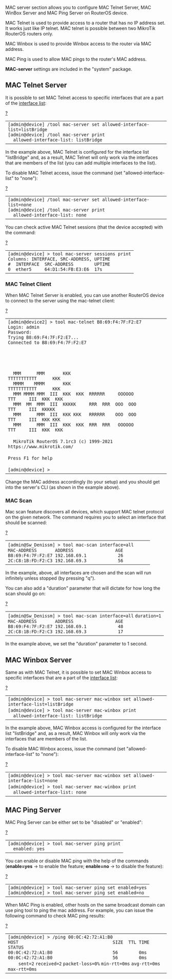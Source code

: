 MAC server section allows you to configure MAC Telnet Server, MAC WinBox Server and MAC Ping Server on RouterOS device.

MAC Telnet is used to provide access to a router that has no IP address set. It works just like IP telnet. MAC telnet is possible between two MikroTik RouterOS routers only.

MAC Winbox is used to provide Winbox access to the router via MAC address.

MAC Ping is used to allow MAC pings to the router's MAC address.

**MAC-server** settings are included in the "system" package.

## MAC Telnet Server

It is possible to set MAC Telnet access to specific interfaces that are a part of the [interface list](https://help.mikrotik.com/docs/display/ROS/List):

[?](https://help.mikrotik.com/docs/display/ROS/MAC+server#)

<table border="0" cellpadding="0" cellspacing="0"><tbody><tr><td class="code"><div class="container" title="Hint: double-click to select code"><div class="line number1 index0 alt2" data-bidi-marker="true"><code class="ros plain">[admin@device] </code><code class="ros constants">/tool mac-server </code><code class="ros functions">set </code><code class="ros value">allowed-interface-list</code><code class="ros plain">=listBridge</code></div><div class="line number2 index1 alt1" data-bidi-marker="true"><code class="ros plain">[admin@device] </code><code class="ros constants">/tool mac-server </code><code class="ros plain">print</code></div><div class="line number3 index2 alt2" data-bidi-marker="true"><code class="ros spaces">&nbsp;&nbsp;</code><code class="ros plain">allowed-interface-list</code><code class="ros constants">: listBridge</code></div></div></td></tr></tbody></table>

In the example above, MAC Telnet is configured for the interface list "listBridge" and, as a result, MAC Telnet will only work via the interfaces that are members of the list (you can add multiple interfaces to the list).

To disable MAC Telnet access, issue the command (set "allowed-interface-list" to "none"):

[?](https://help.mikrotik.com/docs/display/ROS/MAC+server#)

<table border="0" cellpadding="0" cellspacing="0"><tbody><tr><td class="code"><div class="container" title="Hint: double-click to select code"><div class="line number1 index0 alt2" data-bidi-marker="true"><code class="ros plain">[admin@device] </code><code class="ros constants">/tool mac-server </code><code class="ros functions">set </code><code class="ros value">allowed-interface-list</code><code class="ros plain">=none</code></div><div class="line number2 index1 alt1" data-bidi-marker="true"><code class="ros plain">[admin@device] </code><code class="ros constants">/tool mac-server </code><code class="ros plain">print</code></div><div class="line number3 index2 alt2" data-bidi-marker="true"><code class="ros spaces">&nbsp;&nbsp;</code><code class="ros plain">allowed-interface-list</code><code class="ros constants">: none</code></div></div></td></tr></tbody></table>

You can check active MAC Telnet sessions (that the device accepted) with the command:

[?](https://help.mikrotik.com/docs/display/ROS/MAC+server#)

<table border="0" cellpadding="0" cellspacing="0"><tbody><tr><td class="code"><div class="container" title="Hint: double-click to select code"><div class="line number1 index0 alt2" data-bidi-marker="true"><code class="ros plain">[admin@device] &gt; tool mac-server sessions print</code></div><div class="line number2 index1 alt1" data-bidi-marker="true"><code class="ros plain">Columns</code><code class="ros constants">: INTERFACE, SRC-ADDRESS, UPTIME</code></div><div class="line number3 index2 alt2" data-bidi-marker="true"><code class="ros comments">#&nbsp; INTERFACE&nbsp; SRC-ADDRESS&nbsp;&nbsp;&nbsp;&nbsp;&nbsp;&nbsp;&nbsp; UPTIME</code></div><div class="line number4 index3 alt1" data-bidi-marker="true"><code class="ros plain">0&nbsp; ether5&nbsp;&nbsp;&nbsp;&nbsp; 64</code><code class="ros constants">:D1:54:FB:E3:E6&nbsp; 17s</code></div></div></td></tr></tbody></table>

### MAC Telnet Client

When MAC Telnet Server is enabled, you can use another RouterOS device to connect to the server using the mac-telnet client:

[?](https://help.mikrotik.com/docs/display/ROS/MAC+server#)

<table border="0" cellpadding="0" cellspacing="0"><tbody><tr><td class="code"><div class="container" title="Hint: double-click to select code"><div class="line number1 index0 alt2" data-bidi-marker="true"><code class="ros plain">[admin@device2] &gt; tool mac-telnet B8</code><code class="ros constants">:69:F4:7F:F2:E7&nbsp;&nbsp;&nbsp;</code></div><div class="line number2 index1 alt1" data-bidi-marker="true"><code class="ros plain">Login</code><code class="ros constants">: admin</code></div><div class="line number3 index2 alt2" data-bidi-marker="true"><code class="ros plain">Password</code><code class="ros constants">:</code></div><div class="line number4 index3 alt1" data-bidi-marker="true"><code class="ros plain">Trying B8</code><code class="ros constants">:69:F4:7F:F2:E7...</code></div><div class="line number5 index4 alt2" data-bidi-marker="true"><code class="ros plain">Connected to B8</code><code class="ros constants">:69:F4:7F:F2:E7</code></div><div class="line number6 index5 alt1" data-bidi-marker="true">&nbsp;</div><div class="line number7 index6 alt2" data-bidi-marker="true">&nbsp;</div><div class="line number8 index7 alt1" data-bidi-marker="true">&nbsp;</div><div class="line number9 index8 alt2" data-bidi-marker="true">&nbsp;</div><div class="line number10 index9 alt1" data-bidi-marker="true"><code class="ros spaces">&nbsp;&nbsp;</code><code class="ros plain">MMM&nbsp;&nbsp;&nbsp;&nbsp;&nbsp; MMM&nbsp;&nbsp;&nbsp;&nbsp;&nbsp;&nbsp; KKK&nbsp;&nbsp;&nbsp;&nbsp;&nbsp;&nbsp;&nbsp;&nbsp;&nbsp;&nbsp;&nbsp;&nbsp;&nbsp;&nbsp;&nbsp;&nbsp;&nbsp;&nbsp;&nbsp;&nbsp;&nbsp;&nbsp;&nbsp;&nbsp;&nbsp; TTTTTTTTTTT&nbsp;&nbsp;&nbsp;&nbsp;&nbsp; KKK</code></div><div class="line number11 index10 alt2" data-bidi-marker="true"><code class="ros spaces">&nbsp;&nbsp;</code><code class="ros plain">MMMM&nbsp;&nbsp;&nbsp; MMMM&nbsp;&nbsp;&nbsp;&nbsp;&nbsp;&nbsp; KKK&nbsp;&nbsp;&nbsp;&nbsp;&nbsp;&nbsp;&nbsp;&nbsp;&nbsp;&nbsp;&nbsp;&nbsp;&nbsp;&nbsp;&nbsp;&nbsp;&nbsp;&nbsp;&nbsp;&nbsp;&nbsp;&nbsp;&nbsp;&nbsp;&nbsp; TTTTTTTTTTT&nbsp;&nbsp;&nbsp;&nbsp;&nbsp; KKK</code></div><div class="line number12 index11 alt1" data-bidi-marker="true"><code class="ros spaces">&nbsp;&nbsp;</code><code class="ros plain">MMM MMMM MMM&nbsp; III&nbsp; KKK&nbsp; KKK&nbsp; RRRRRR&nbsp;&nbsp;&nbsp;&nbsp; OOOOOO&nbsp;&nbsp;&nbsp;&nbsp;&nbsp; TTT&nbsp;&nbsp;&nbsp;&nbsp; III&nbsp; KKK&nbsp; KKK</code></div><div class="line number13 index12 alt2" data-bidi-marker="true"><code class="ros spaces">&nbsp;&nbsp;</code><code class="ros plain">MMM&nbsp; MM&nbsp; MMM&nbsp; III&nbsp; KKKKK&nbsp;&nbsp;&nbsp;&nbsp; RRR&nbsp; RRR&nbsp; OOO&nbsp; OOO&nbsp;&nbsp;&nbsp;&nbsp; TTT&nbsp;&nbsp;&nbsp;&nbsp; III&nbsp; KKKKK</code></div><div class="line number14 index13 alt1" data-bidi-marker="true"><code class="ros spaces">&nbsp;&nbsp;</code><code class="ros plain">MMM&nbsp;&nbsp;&nbsp;&nbsp;&nbsp; MMM&nbsp; III&nbsp; KKK KKK&nbsp;&nbsp; RRRRRR&nbsp;&nbsp;&nbsp; OOO&nbsp; OOO&nbsp;&nbsp;&nbsp;&nbsp; TTT&nbsp;&nbsp;&nbsp;&nbsp; III&nbsp; KKK KKK</code></div><div class="line number15 index14 alt2" data-bidi-marker="true"><code class="ros spaces">&nbsp;&nbsp;</code><code class="ros plain">MMM&nbsp;&nbsp;&nbsp;&nbsp;&nbsp; MMM&nbsp; III&nbsp; KKK&nbsp; KKK&nbsp; RRR&nbsp; RRR&nbsp;&nbsp; OOOOOO&nbsp;&nbsp;&nbsp;&nbsp;&nbsp; TTT&nbsp;&nbsp;&nbsp;&nbsp; III&nbsp; KKK&nbsp; KKK</code></div><div class="line number16 index15 alt1" data-bidi-marker="true">&nbsp;</div><div class="line number17 index16 alt2" data-bidi-marker="true"><code class="ros spaces">&nbsp;&nbsp;</code><code class="ros plain">MikroTik RouterOS 7.1rc3 (c) 1999-2021&nbsp;&nbsp;&nbsp;&nbsp;&nbsp;&nbsp; https</code><code class="ros constants">://www.mikrotik.com/</code></div><div class="line number18 index17 alt1" data-bidi-marker="true">&nbsp;</div><div class="line number19 index18 alt2" data-bidi-marker="true"><code class="ros plain">Press F1 </code><code class="ros functions">for </code><code class="ros plain">help</code></div><div class="line number20 index19 alt1" data-bidi-marker="true"><code class="ros spaces">&nbsp;&nbsp;</code>&nbsp;</div><div class="line number21 index20 alt2" data-bidi-marker="true"><code class="ros plain">[admin@device] &gt;</code></div></div></td></tr></tbody></table>

Change the MAC address accordingly (to your setup) and you should get into the server's CLI (as shown in the example above).  

### MAC Scan

Mac scan feature discovers all devices, which support MAC telnet protocol on the given network. The command requires you to select an interface that should be scanned:

[?](https://help.mikrotik.com/docs/display/ROS/MAC+server#)

<table border="0" cellpadding="0" cellspacing="0"><tbody><tr><td class="code"><div class="container" title="Hint: double-click to select code"><div class="line number1 index0 alt2" data-bidi-marker="true"><code class="ros plain">[admin@Sw_Denissm] &gt; tool mac-</code><code class="ros functions">scan </code><code class="ros value">interface</code><code class="ros plain">=all</code>&nbsp;&nbsp;&nbsp;&nbsp;&nbsp;&nbsp;&nbsp;&nbsp;&nbsp;&nbsp;</div><div class="line number2 index1 alt1" data-bidi-marker="true"><code class="ros plain">MAC-ADDRESS&nbsp;&nbsp;&nbsp;&nbsp;&nbsp;&nbsp; ADDRESS&nbsp;&nbsp;&nbsp;&nbsp;&nbsp;&nbsp;&nbsp;&nbsp;&nbsp;&nbsp;&nbsp;&nbsp;&nbsp;&nbsp;&nbsp; AGE</code></div><div class="line number3 index2 alt2" data-bidi-marker="true"><code class="ros plain">B8</code><code class="ros constants">:69:F4:7F:F2:E7 192.168.69.1&nbsp;&nbsp;&nbsp;&nbsp;&nbsp;&nbsp;&nbsp;&nbsp;&nbsp;&nbsp;&nbsp; 26</code></div><div class="line number4 index3 alt1" data-bidi-marker="true"><code class="ros plain">2C</code><code class="ros constants">:C8:1B:FD:F2:C3 192.168.69.3&nbsp;&nbsp;&nbsp;&nbsp;&nbsp;&nbsp;&nbsp;&nbsp;&nbsp;&nbsp;&nbsp; 56</code></div></div></td></tr></tbody></table>

In the example, above, all interfaces are chosen and the scan will run infinitely unless stopped (by pressing "q").

You can also add a "duration" parameter that will dictate for how long the scan should go on:

[?](https://help.mikrotik.com/docs/display/ROS/MAC+server#)

<table border="0" cellpadding="0" cellspacing="0"><tbody><tr><td class="code"><div class="container" title="Hint: double-click to select code"><div class="line number1 index0 alt2" data-bidi-marker="true"><code class="ros plain">[admin@Sw_Denissm] &gt; tool mac-</code><code class="ros functions">scan </code><code class="ros value">interface</code><code class="ros plain">=all</code> <code class="ros value">duration</code><code class="ros plain">=1</code></div><div class="line number2 index1 alt1" data-bidi-marker="true"><code class="ros plain">MAC-ADDRESS&nbsp;&nbsp;&nbsp;&nbsp;&nbsp;&nbsp; ADDRESS&nbsp;&nbsp;&nbsp;&nbsp;&nbsp;&nbsp;&nbsp;&nbsp;&nbsp;&nbsp;&nbsp;&nbsp;&nbsp;&nbsp;&nbsp; AGE</code></div><div class="line number3 index2 alt2" data-bidi-marker="true"><code class="ros plain">B8</code><code class="ros constants">:69:F4:7F:F2:E7 192.168.69.1&nbsp;&nbsp;&nbsp;&nbsp;&nbsp;&nbsp;&nbsp;&nbsp;&nbsp;&nbsp;&nbsp; 48</code></div><div class="line number4 index3 alt1" data-bidi-marker="true"><code class="ros plain">2C</code><code class="ros constants">:C8:1B:FD:F2:C3 192.168.69.3&nbsp;&nbsp;&nbsp;&nbsp;&nbsp;&nbsp;&nbsp;&nbsp;&nbsp;&nbsp;&nbsp; 17</code></div></div></td></tr></tbody></table>

In the example above, we set the "duration" parameter to 1 second.

## MAC Winbox Server

Same as with MAC Telnet, it is possible to set MAC Winbox access to specific interfaces that are a part of the [interface list](https://help.mikrotik.com/docs/display/ROS/List):

[?](https://help.mikrotik.com/docs/display/ROS/MAC+server#)

<table border="0" cellpadding="0" cellspacing="0"><tbody><tr><td class="code"><div class="container" title="Hint: double-click to select code"><div class="line number1 index0 alt2" data-bidi-marker="true"><code class="ros plain">[admin@device] &gt; tool mac-server mac-winbox </code><code class="ros functions">set </code><code class="ros value">allowed-interface-list</code><code class="ros plain">=listBridge</code></div><div class="line number2 index1 alt1" data-bidi-marker="true"><code class="ros plain">[admin@device] &gt; tool mac-server mac-winbox </code><code class="ros functions">print </code>&nbsp;&nbsp;&nbsp;&nbsp;&nbsp;&nbsp;&nbsp;&nbsp;&nbsp;&nbsp;&nbsp;&nbsp;&nbsp;&nbsp;&nbsp;&nbsp;&nbsp;</div><div class="line number3 index2 alt2" data-bidi-marker="true"><code class="ros spaces">&nbsp;&nbsp;</code><code class="ros plain">allowed-interface-list</code><code class="ros constants">: listBridge</code></div></div></td></tr></tbody></table>

In the example above, MAC Winbox access is configured for the interface list "listBridge" and, as a result, MAC Winbox will only work via the interfaces that are members of the list.

To disable MAC Winbox access, issue the command (set "allowed-interface-list" to "none"):

[?](https://help.mikrotik.com/docs/display/ROS/MAC+server#)

<table border="0" cellpadding="0" cellspacing="0"><tbody><tr><td class="code"><div class="container" title="Hint: double-click to select code"><div class="line number1 index0 alt2" data-bidi-marker="true"><code class="ros plain">[admin@device] &gt; tool mac-server mac-winbox </code><code class="ros functions">set </code><code class="ros value">allowed-interface-list</code><code class="ros plain">=none</code></div><div class="line number2 index1 alt1" data-bidi-marker="true"><code class="ros plain">[admin@device] &gt; tool mac-server mac-winbox </code><code class="ros functions">print </code>&nbsp;&nbsp;&nbsp;&nbsp;&nbsp;&nbsp;&nbsp;&nbsp;&nbsp;&nbsp;&nbsp;&nbsp;&nbsp;&nbsp;&nbsp;&nbsp;&nbsp;</div><div class="line number3 index2 alt2" data-bidi-marker="true"><code class="ros spaces">&nbsp;&nbsp;</code><code class="ros plain">allowed-interface-list</code><code class="ros constants">: none</code></div></div></td></tr></tbody></table>

## MAC Ping Server

MAC Ping Server can be either set to be "disabled" or "enabled":

[?](https://help.mikrotik.com/docs/display/ROS/MAC+server#)

<table border="0" cellpadding="0" cellspacing="0"><tbody><tr><td class="code"><div class="container" title="Hint: double-click to select code"><div class="line number1 index0 alt2" data-bidi-marker="true"><code class="ros plain">[admin@device] &gt; tool mac-server </code><code class="ros functions">ping </code><code class="ros plain">print</code></div><div class="line number2 index1 alt1" data-bidi-marker="true"><code class="ros spaces">&nbsp;&nbsp;</code><code class="ros plain">enabled</code><code class="ros constants">: yes</code></div></div></td></tr></tbody></table>

You can enable or disable MAC ping with the help of the commands (**enable=yes** → to enable the feature; **enable=no** → to disable the feature):

[?](https://help.mikrotik.com/docs/display/ROS/MAC+server#)

<table border="0" cellpadding="0" cellspacing="0"><tbody><tr><td class="code"><div class="container" title="Hint: double-click to select code"><div class="line number1 index0 alt2" data-bidi-marker="true"><code class="ros plain">[admin@device] &gt; tool mac-server </code><code class="ros functions">ping </code><code class="ros functions">set </code><code class="ros value">enabled</code><code class="ros plain">=yes</code></div><div class="line number2 index1 alt1" data-bidi-marker="true"><code class="ros plain">[admin@device] &gt; tool mac-server </code><code class="ros functions">ping </code><code class="ros functions">set </code><code class="ros value">enabled</code><code class="ros plain">=no</code></div></div></td></tr></tbody></table>

When MAC Ping is enabled, other hosts on the same broadcast domain can use ping tool to ping the mac address. For example, you can issue the following command to check MAC ping results:

[?](https://help.mikrotik.com/docs/display/ROS/MAC+server#)

<table border="0" cellpadding="0" cellspacing="0"><tbody><tr><td class="code"><div class="container" title="Hint: double-click to select code"><div class="line number1 index0 alt2" data-bidi-marker="true"><code class="ros plain">[admin@device] &gt; </code><code class="ros constants">/</code><code class="ros functions">ping </code><code class="ros plain">00</code><code class="ros constants">:0C:42:72:A1:B0</code></div><div class="line number2 index1 alt1" data-bidi-marker="true"><code class="ros plain">HOST&nbsp;&nbsp;&nbsp;&nbsp;&nbsp;&nbsp;&nbsp;&nbsp;&nbsp;&nbsp;&nbsp;&nbsp;&nbsp;&nbsp;&nbsp;&nbsp;&nbsp;&nbsp;&nbsp;&nbsp;&nbsp;&nbsp;&nbsp;&nbsp;&nbsp;&nbsp;&nbsp;&nbsp;&nbsp;&nbsp;&nbsp;&nbsp;&nbsp;&nbsp;&nbsp; SIZE&nbsp; TTL TIME&nbsp; STATUS&nbsp;&nbsp;&nbsp;&nbsp;&nbsp;&nbsp;&nbsp;&nbsp;&nbsp;&nbsp;&nbsp;&nbsp;&nbsp;&nbsp;&nbsp;&nbsp;&nbsp;&nbsp;&nbsp;&nbsp;&nbsp;&nbsp;&nbsp;&nbsp;&nbsp;&nbsp;&nbsp;&nbsp;&nbsp;&nbsp;&nbsp;&nbsp;&nbsp;&nbsp;&nbsp;&nbsp;&nbsp;&nbsp;&nbsp;&nbsp;</code></div><div class="line number3 index2 alt2" data-bidi-marker="true"><code class="ros plain">00</code><code class="ros constants">:0C:42:72:A1:B0&nbsp;&nbsp;&nbsp;&nbsp;&nbsp;&nbsp;&nbsp;&nbsp;&nbsp;&nbsp;&nbsp;&nbsp;&nbsp;&nbsp;&nbsp;&nbsp;&nbsp;&nbsp;&nbsp;&nbsp;&nbsp;&nbsp; 56&nbsp;&nbsp;&nbsp;&nbsp;&nbsp;&nbsp;&nbsp; 0ms&nbsp;</code></div><div class="line number4 index3 alt1" data-bidi-marker="true"><code class="ros plain">00</code><code class="ros constants">:0C:42:72:A1:B0&nbsp;&nbsp;&nbsp;&nbsp;&nbsp;&nbsp;&nbsp;&nbsp;&nbsp;&nbsp;&nbsp;&nbsp;&nbsp;&nbsp;&nbsp;&nbsp;&nbsp;&nbsp;&nbsp;&nbsp;&nbsp;&nbsp; 56&nbsp;&nbsp;&nbsp;&nbsp;&nbsp;&nbsp;&nbsp; 0ms&nbsp;</code></div><div class="line number5 index4 alt2" data-bidi-marker="true"><code class="ros spaces">&nbsp;&nbsp;&nbsp;&nbsp;</code><code class="ros value">sent</code><code class="ros plain">=2</code> <code class="ros value">received</code><code class="ros plain">=2</code> <code class="ros value">packet-loss</code><code class="ros plain">=0%</code> <code class="ros value">min-rtt</code><code class="ros plain">=0ms</code> <code class="ros value">avg-rtt</code><code class="ros plain">=0ms</code> <code class="ros value">max-rtt</code><code class="ros plain">=0ms</code></div></div></td></tr></tbody></table>